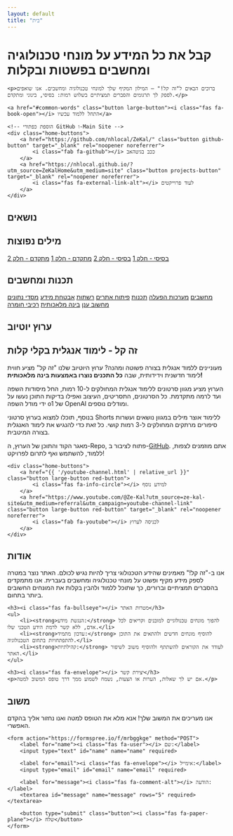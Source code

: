 ```yaml
---
layout: default
title: "בית"
---
```


<div class="first-section">
    <h1>קבל את כל המידע על מונחי טכנולוגיה ומחשבים בפשטות ובקלות</h1>

    <p>ברוכים הבאים ל"זה קל!" – המילון המקיף שלך למונחי טכנולוגיה ומחשבים. אנו שואפים לספק לך תרגומים והסברים תמציתיים בשלוש רמות: בסיסי, בינוני ומתקדם.</p>

    <a href="#common-words" class="button large-button"><i class="fas fa-book-open"></i> התחל ללמוד עכשיו</a>
    
    <!-- הוספת כפתורי GitHub ו-Main Site -->
    <div class="home-buttons">
        <a href="https://github.com/nhlocal/ZeKal/" class="button github-button" target="_blank" rel="noopener noreferrer">
            <i class="fab fa-github"></i> ככב בגיטהאב
        </a>
        <a href="https://nhlocal.github.io/?utm_source=ZeKalHome&utm_medium=site" class="button projects-button" target="_blank" rel="noopener noreferrer">
            <i class="fas fa-external-link-alt"></i> לעוד פרוייקטים
        </a>
    </div>
</div>

## <a id="topics"></a><i class="fas fa-th-large"></i> נושאים

<h2 id="common-words"><a id="common-words"></a><i class="fas fa-language"></i> מילים נפוצות</h2>

<div class="topics-grid">
    <!-- כפתורי הנושאים הקיימים -->
    <a href="{{ '/topics/basic-words-1.html' | relative_url }}" class="button"><i class="fas fa-graduation-cap"></i> בסיסי - חלק 1</a>
	<a href="{{ '/topics/basic-words-2.html' | relative_url }}" class="button"><i class="fas fa-graduation-cap"></i> בסיסי - חלק 2</a>
	<a href="{{ '/topics/advanced-words-1.html' | relative_url }}" class="button"><i class="fas fa-rocket"></i> מתקדם - חלק 1</a>
	<a href="{{ '/topics/advanced-words-2.html' | relative_url }}" class="button"><i class="fas fa-rocket"></i> מתקדם - חלק 2</a>
</div>

<h2 id="programming-and-computers"><a id="programming-and-computers"></a><i class="fas fa-laptop-code"></i> תכנות ומחשבים</h2>

<div class="topics-grid">
    <!-- כפתורי הנושאים הקיימים -->
    <a href="{{ '/topics/computers.html' | relative_url }}" class="button"><i class="fas fa-laptop"></i> מחשבים</a>
    <a href="{{ '/topics/operating-systems.html' | relative_url }}" class="button"><i class="fas fa-desktop"></i> מערכות הפעלה</a>
    <a href="{{ '/topics/programming-languages.html' | relative_url }}" class="button"><i class="fas fa-code"></i> תכנות</a>
    <a href="{{ '/topics/web-development.html' | relative_url }}" class="button"><i class="fas fa-globe"></i> פיתוח אתרים</a>
    <a href="{{ '/topics/networking.html' | relative_url }}" class="button"><i class="fas fa-network-wired"></i> רשתות</a>
    <a href="{{ '/topics/cybersecurity.html' | relative_url }}" class="button"><i class="fas fa-shield-alt"></i> אבטחת מידע</a>
    <a href="{{ '/topics/databases.html' | relative_url }}" class="button"><i class="fas fa-database"></i> מסדי נתונים</a>
    <a href="{{ '/topics/cloud-computing.html' | relative_url }}" class="button"><i class="fas fa-cloud"></i> מחשוב ענן</a>
    <a href="{{ '/topics/artificial-intelligence.html' | relative_url }}" class="button"><i class="fas fa-robot"></i> בינה מלאכותית</a>
    <a href="{{ '/topics/hardware-components.html' | relative_url }}" class="button"><i class="fas fa-microchip"></i> רכיבי חומרה</a>
</div>

## <a id="youtube-channel"></a><i class="fab fa-youtube"></i> ערוץ יוטיוב

<div class="section red-section">
    <h2>זה קל - לימוד אנגלית בקלי קלות</h2>
    <p>מעוניינים ללמוד אנגלית בצורה פשוטה ומהנה? ערוץ היוטיוב שלנו "זה קל" מציע חווית לימוד חדשנית וידידותית, שבה <b>כל התכנים נוצרו באמצעות בינה מלאכותית!</b></p>
    <p>הערוץ מציע מגוון סרטונים ללימוד אנגלית המחולקים ל-10 רמות, החל מיסודות השפה ועד לרמה מתקדמת. כל הסרטונים, התסריטים, העיצוב ואפילו בדיקות התוכן נעשו על ידי מודל השפה o1 של OpenAI ומודלים נוספים.</p>
    <p>בנוסף, תוכלו למצוא בערוץ סרטוני Shorts ללימוד אוצר מילים במגוון נושאים ועשרות סיפורים מרתקים המחולקים ל-3 רמות קושי. כל זאת כדי להנגיש את לימוד האנגלית בצורה המיטבית.</p>
    <p>מאגר הקוד והתוכן של הערוץ, ה-Repo, פתוח לציבור ב-<a href="https://github.com/NHLOCAL/WatchZekal" target="_blank">GitHub</a>. אתם מוזמנים לצפות, ללמוד, להשתמש ואף לתרום לפרויקט!</p>
    
    <div class="home-buttons">
        <a href="{{ '/youtube-channel.html' | relative_url }}" class="button large-button red-button">
            <i class="fas fa-info-circle"></i> למידע נוסף
        </a>
        <a href="https://www.youtube.com/@Ze-Kal?utm_source=ze-kal-site&utm_medium=referral&utm_campaign=youtube-channel-link" class="button large-button red-button" target="_blank" rel="noopener noreferrer">
            <i class="fab fa-youtube"></i> לכניסה לערוץ
        </a>
    </div>
</div>

## <a id="about"></a><i class="fas fa-info-circle"></i> אודות

<div class="section">
    <p>אנו ב-"זה קל!" מאמינים שהידע הטכנולוגי צריך להיות נגיש לכולם. האתר נוצר במטרה לספק מידע מקיף ופשוט על מונחי טכנולוגיה ומחשבים בעברית. אנו מתמקדים בהסברים תמציתיים וברורים, כך שתוכל ללמוד ולהבין בקלות את המונחים החשובים ביותר בתחום.</p>

    <h3><i class="fas fa-bullseye"></i> מטרות האתר</h3>
    <ul>
        <li><strong>הנגשת מידע:</strong> להפוך מונחים טכנולוגיים למובנים וקריאים לכל אדם, ללא קשר לרמת הידע הטכני שלו.</li>
        <li><strong>עדכון מתמיד:</strong> להוסיף מונחים חדשים ולהתאים את התוכן להתפתחויות בתחום הטכנולוגיה.</li>
        <li><strong>קהילתיות:</strong> לעודד את הקוראים להשתתף ולהוסיף משוב לשיפור האתר.</li>
    </ul>

    <h3><i class="fas fa-envelope"></i> יצירת קשר</h3>
    <p>אם יש לך שאלות, הערות או הצעות, נשמח לשמוע ממך דרך טופס המשוב למטה.</p>
</div>

## <a id="feedback"></a><i class="fas fa-comment"></i> משוב

<div class="section">
    אנו מעריכים את המשוב שלך! אנא מלא את הטופס למטה ואנו נחזור אליך בהקדם האפשרי.

    <form action="https://formspree.io/f/mrbggkge" method="POST">
        <label for="name"><i class="fas fa-user"></i> שם:</label>
        <input type="text" id="name" name="name" required>

        <label for="email"><i class="fas fa-envelope"></i> אימייל:</label>
        <input type="email" id="email" name="email" required>

        <label for="message"><i class="fas fa-comment-alt"></i> הודעה:</label>
        <textarea id="message" name="message" rows="5" required></textarea>

        <button type="submit" class="button"><i class="fas fa-paper-plane"></i> שלח</button>
    </form>
</div>